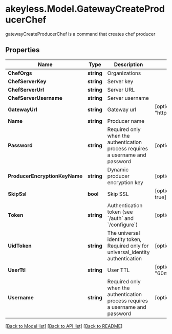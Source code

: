 # akeyless.Model.GatewayCreateProducerChef
gatewayCreateProducerChef is a command that creates chef producer
## Properties

Name | Type | Description | Notes
------------ | ------------- | ------------- | -------------
**ChefOrgs** | **string** | Organizations | 
**ChefServerKey** | **string** | Server key | 
**ChefServerUrl** | **string** | Server URL | 
**ChefServerUsername** | **string** | Server username | 
**GatewayUrl** | **string** | Gateway url | [optional] [default to "http://localhost:8000"]
**Name** | **string** | Producer name | 
**Password** | **string** | Required only when the authentication process requires a username and password | [optional] 
**ProducerEncryptionKeyName** | **string** | Dynamic producer encryption key | [optional] 
**SkipSsl** | **bool** | Skip SSL | [optional] [default to true]
**Token** | **string** | Authentication token (see &#x60;/auth&#x60; and &#x60;/configure&#x60;) | [optional] 
**UidToken** | **string** | The universal identity token, Required only for universal_identity authentication | [optional] 
**UserTtl** | **string** | User TTL | [optional] [default to "60m"]
**Username** | **string** | Required only when the authentication process requires a username and password | [optional] 

[[Back to Model list]](../README.md#documentation-for-models) [[Back to API list]](../README.md#documentation-for-api-endpoints) [[Back to README]](../README.md)

